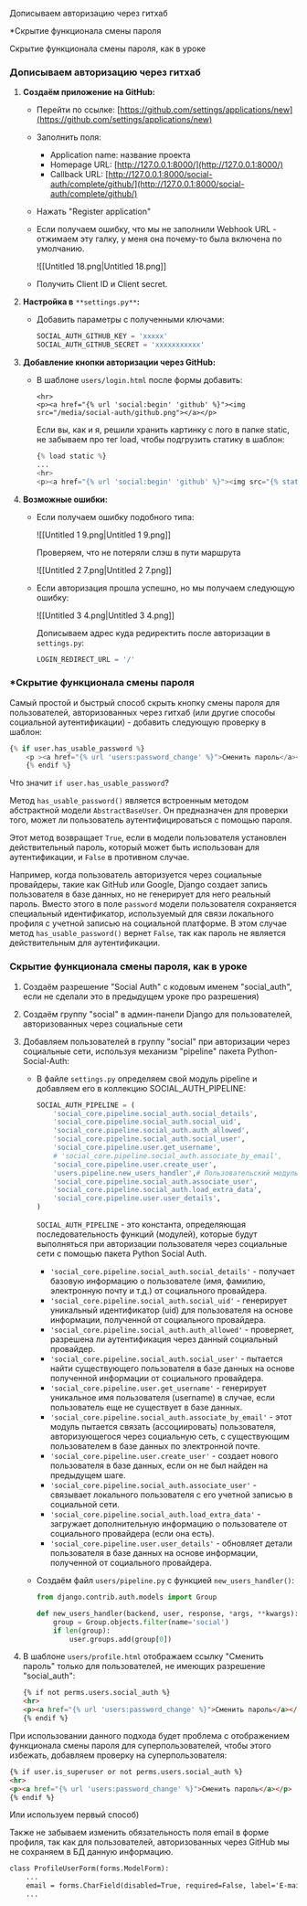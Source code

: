 Дописываем авторизацию через гитхаб

*Скрытие функционала смены пароля

Скрытие функционала смены пароля, как в уроке

### Дописываем авторизацию через гитхаб

1. **Создаём приложение на GitHub:**
    - Перейти по ссылке: [https://github.com/settings/applications/new](https://github.com/settings/applications/new)
    - Заполнить поля:
        - Application name: название проекта
        - Homepage URL: [http://127.0.0.1:8000/](http://127.0.0.1:8000/)
        - Callback URL: [http://127.0.0.1:8000/social-auth/complete/github/](http://127.0.0.1:8000/social-auth/complete/github/)
    - Нажать "Register application"
    - Если получаем ошибку, что мы не заполнили Webhook URL - отжимаем эту галку, у меня она почему-то была включена по умолчанию.
        
        ![[Untitled 18.png|Untitled 18.png]]
        
    - Получить Client ID и Client secret.
2. **Настройка в** `**settings.py**`**:**
    - Добавить параметры с полученными ключами:
        
        ```Python
        SOCIAL_AUTH_GITHUB_KEY = 'xxxxx'
        SOCIAL_AUTH_GITHUB_SECRET = 'xxxxxxxxxxx'
        ```
        
3. **Добавление кнопки авторизации через GitHub:**
    - В шаблоне `users/login.html` после формы добавить:
        
        ```Plain
        <hr>
        <p><a href="{% url 'social:begin' 'github' %}"><img src="/media/social-auth/github.png"></a></p>
        ```
        
        Если вы, как и я, решили хранить картинку с лого в папке static, не забываем про тег load, чтобы подгрузить статику в шаблон:
        
        ```Python
        {% load static %}
        ...
        <hr>
        <p><a href="{% url 'social:begin' 'github' %}"><img src="{% static 'users/images/github_logo.png' %}" width="50" height="50"></a></p>
        ```
        
4. **Возможные ошибки:**
    - Если получаем ошибку подобного типа:
        
        ![[Untitled 1 9.png|Untitled 1 9.png]]
        
        Проверяем, что не потеряли слэш в пути маршрута
        
        ![[Untitled 2 7.png|Untitled 2 7.png]]
        
    - Если авторизация прошла успешно, но мы получаем следующую ошибку:
        
        ![[Untitled 3 4.png|Untitled 3 4.png]]
        
        Дописываем адрес куда редиректить после авторизации в `settings.py`:
        
        ```Python
        LOGIN_REDIRECT_URL = '/'
        ```
        

### *Скрытие функционала смены пароля

Самый простой и быстрый способ скрыть кнопку смены пароля для пользователей, авторизованных через гитхаб (или другие способы социальной аутентификации) - добавить следующую проверку в шаблон:

```Python
{% if user.has_usable_password %}
    <p ><a href="{% url 'users:password_change' %}">Сменить пароль</a></p>
    {% endif %}
```

Что значит `if user.has_usable_password`?

Метод `has_usable_password()` является встроенным методом абстрактной модели `AbstractBaseUser`. Он предназначен для проверки того, может ли пользователь аутентифицироваться с помощью пароля.

Этот метод возвращает `True`, если в модели пользователя установлен действительный пароль, который может быть использован для аутентификации, и `False` в противном случае.

Например, когда пользователь авторизуется через социальные провайдеры, такие как GitHub или Google, Django создает запись пользователя в базе данных, но не генерирует для него реальный пароль. Вместо этого в поле `password` модели пользователя сохраняется специальный идентификатор, используемый для связи локального профиля с учетной записью на социальной платформе. В этом случае метод `has_usable_password()` вернет `False`, так как пароль не является действительным для аутентификации.

### Скрытие функционала смены пароля, как в уроке

1. Создаём разрешение "Social Auth" с кодовым именем "social_auth", если не сделали это в предыдущем уроке про разрешения)
2. Создаём группу "social" в админ-панели Django для пользователей, авторизованных через социальные сети
3. Добавляем пользователей в группу "social" при авторизации через социальные сети, используя механизм "pipeline" пакета Python-Social-Auth:
    - В файле `settings.py` определяем свой модуль pipeline и добавляем его в коллекцию SOCIAL_AUTH_PIPELINE:
        
        ```Python
        SOCIAL_AUTH_PIPELINE = (
            'social_core.pipeline.social_auth.social_details',
            'social_core.pipeline.social_auth.social_uid',
            'social_core.pipeline.social_auth.auth_allowed',
            'social_core.pipeline.social_auth.social_user',
            'social_core.pipeline.user.get_username',
            # 'social_core.pipeline.social_auth.associate_by_email',
            'social_core.pipeline.user.create_user',
            'users.pipeline.new_users_handler',# Пользовательский модуль
            'social_core.pipeline.social_auth.associate_user',
            'social_core.pipeline.social_auth.load_extra_data',
            'social_core.pipeline.user.user_details',
        )
        ```
        
        `SOCIAL_AUTH_PIPELINE` - это константа, определяющая последовательность функций (модулей), которые будут выполняться при авторизации пользователя через социальные сети с помощью пакета Python Social Auth.
        
        - `'social_core.pipeline.social_auth.social_details'` - получает базовую информацию о пользователе (имя, фамилию, электронную почту и т.д.) от социального провайдера.
        - `'social_core.pipeline.social_auth.social_uid'` - генерирует уникальный идентификатор (uid) для пользователя на основе информации, полученной от социального провайдера.
        - `'social_core.pipeline.social_auth.auth_allowed'` - проверяет, разрешена ли аутентификация через данный социальный провайдер.
        - `'social_core.pipeline.social_auth.social_user'` - пытается найти существующего пользователя в базе данных на основе полученной информации от социального провайдера.
        - `'social_core.pipeline.user.get_username'` - генерирует уникальное имя пользователя (username) в случае, если пользователь еще не существует в базе данных.
        - `'social_core.pipeline.social_auth.associate_by_email'` - этот модуль пытается связать (ассоциировать) пользователя, авторизующегося через социальную сеть, с существующим пользователем в базе данных по электронной почте.
        - `'social_core.pipeline.user.create_user'` - создает нового пользователя в базе данных, если он не был найден на предыдущем шаге.
        - `'social_core.pipeline.social_auth.associate_user'` - связывает локального пользователя с его учетной записью в социальной сети.
        - `'social_core.pipeline.social_auth.load_extra_data'` - загружает дополнительную информацию о пользователе от социального провайдера (если она есть).
        - `'social_core.pipeline.user.user_details'` - обновляет детали пользователя в базе данных на основе информации, полученной от социального провайдера.
    - Создаём файл `users/pipeline.py` с функцией `new_users_handler()`:
        
        ```Python
        from django.contrib.auth.models import Group
        
        def new_users_handler(backend, user, response, *args, **kwargs):
            group = Group.objects.filter(name='social')
            if len(group):
                user.groups.add(group[0])
        ```
        
4. В шаблоне `users/profile.html` отображаем ссылку "Сменить пароль" только для пользователей, не имеющих разрешение "social_auth":
    
    ```HTML
    {% if not perms.users.social_auth %}
    <hr>
    <p><a href="{% url 'users:password_change' %}">Сменить пароль</a></p>
    {% endif %}
    ```
    

При использовании данного подхода будет проблема с отображением функционала смены пароля для суперпользователей, чтобы этого избежать, добавляем проверку на суперпользователя:

```HTML
{% if user.is_superuser or not perms.users.social_auth %}
<hr>
<p><a href="{% url 'users:password_change' %}">Сменить пароль</a></p>
{% endif %}
```

Или используем первый способ)

Также не забываем изменить обязательность поля email в форме профиля, так как для пользователей, авторизованных через GitHub мы не сохраняем в БД данную информацию.

```HTML
class ProfileUserForm(forms.ModelForm):
    ...
    email = forms.CharField(disabled=True, required=False, label='E-mail', widget=forms.TextInput(attrs={'class': 'form-input'}))
    ...
```

<div class="page-break" style="page-break-before: always;"></div>
